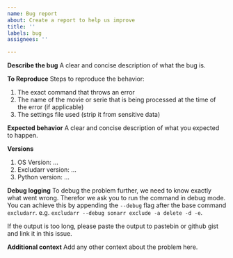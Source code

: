 ```yaml
---
name: Bug report
about: Create a report to help us improve
title: ''
labels: bug
assignees: ''

---
```


**Describe the bug**
A clear and concise description of what the bug is.

**To Reproduce**
Steps to reproduce the behavior:
1. The exact command that throws an error
2. The name of the movie or serie that is being processed at the time of the error (if applicable)
3. The settings file used (strip it from sensitive data)

**Expected behavior**
A clear and concise description of what you expected to happen.

**Versions**
1. OS Version: ...
2. Excludarr version: ...
3. Python version: ...

**Debug logging**
To debug the problem further, we need to know exactly what went wrong. Therefor we ask you to run the command in debug mode. You can achieve this by appending the `--debug` flag after the base command `excludarr`. e.g. `excludarr --debug sonarr exclude -a delete -d -e`.

If the output is too long, please paste the output to pastebin or github gist and link it in this issue.

**Additional context**
Add any other context about the problem here.
